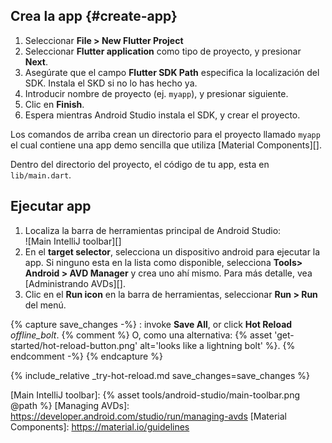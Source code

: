 <div class="tab-pane active" id="androidstudio" role="tabpanel" aria-labelledby="androidstudio-tab" markdown="1">

## Crea la app {#create-app}

 1. Seleccionar **File > New Flutter Project**
 1. Seleccionar **Flutter application** como tipo de proyecto, y presionar **Next**.
 1. Asegúrate que el campo **Flutter SDK Path** especifica la localización 
    del SDK. Instala el SKD si no lo has hecho ya.
 1. Introducir nombre de proyecto (ej. `myapp`), y presionar siguiente.
 1. Clic en **Finish**.
 1. Espera mientras Android Studio instala el SDK, y crear el proyecto.

Los comandos de arriba crean un directorio para el proyecto llamado `myapp`
el cual contiene una app demo sencilla que utiliza [Material Components][].

Dentro del directorio del proyecto, el código de tu app, esta en `lib/main.dart`.

## Ejecutar app

 1. Localiza la barra de herramientas principal de Android Studio:<br>
    ![Main IntelliJ toolbar][]
 1. En el **target selector**, selecciona un dispositivo android para ejecutar la app.
    Si ninguno esta en la lista como disponible, selecciona **Tools> Android > AVD Manager** y
    crea uno ahí mismo. Para más detalle, vea [Administrando AVDs][].
 1. Clic en el **Run icon** en la barra de herramientas, seleccionar **Run > Run** del menú.

{% capture save_changes -%}
  : invoke **Save All**, or click **Hot Reload**
  <i class="material-icons align-bottom">offline_bolt</i>.
  {% comment %} O, como una alternativa:
    {% asset 'get-started/hot-reload-button.png' alt='looks like a lightning bolt' %}.
  {% endcomment -%}
{% endcapture %}

{% include_relative _try-hot-reload.md save_changes=save_changes %}

[Main IntelliJ toolbar]: {% asset tools/android-studio/main-toolbar.png @path %}
[Managing AVDs]: https://developer.android.com/studio/run/managing-avds
[Material Components]: https://material.io/guidelines
</div>
